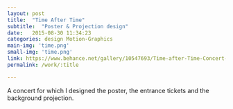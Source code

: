 ```yaml
---
layout: post
title:  "Time After Time"
subtitle:  "Poster & Projection design"
date:   2015-08-30 11:34:23
categories: design Motion-Graphics
main-img: 'time.png'
small-img: 'time.png'
link: https://www.behance.net/gallery/10547693/Time-after-Time-Concert-Poster-projection-design
permalink: /work/:title

---
```

A concert for which I designed the poster, the entrance tickets and the background projection.
